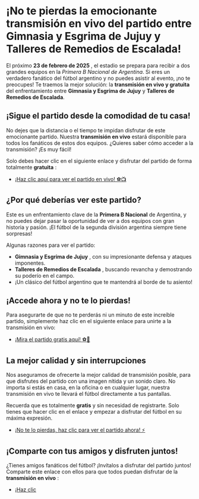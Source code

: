 # ¡No te pierdas la emocionante transmisión en vivo del partido entre Gimnasia y Esgrima de Jujuy y Talleres de Remedios de Escalada!

El próximo **23 de febrero de 2025** , el estadio se prepara para recibir a dos grandes equipos en la _Primera B Nacional de Argentina_. Si eres un verdadero fanático del fútbol argentino y no puedes asistir al evento, ¡no te preocupes! Te traemos la mejor solución: la **transmisión en vivo y gratuita** del enfrentamiento entre **Gimnasia y Esgrima de Jujuy** y **Talleres de Remedios de Escalada**.

## ¡Sigue el partido desde la comodidad de tu casa!

No dejes que la distancia o el tiempo te impidan disfrutar de este emocionante partido. Nuestra **transmisión en vivo** estará disponible para todos los fanáticos de estos dos equipos. ¿Quieres saber cómo acceder a la transmisión? ¡Es muy fácil!

Solo debes hacer clic en el siguiente enlace y disfrutar del partido de forma totalmente **gratuita** :

- [¡Haz clic aquí para ver el partido en vivo! ⚽📺](https://tinyurl.com/livestreamfreeo?st=Gimnasia+y+Esgrima+de+Jujuy+vs+Talleres+de+Remedios+de+Escalada&si=gh)

## ¿Por qué deberías ver este partido?

Este es un enfrentamiento clave de la **Primera B Nacional** de Argentina, y no puedes dejar pasar la oportunidad de ver a dos equipos con gran historia y pasión. ¡El fútbol de la segunda división argentina siempre tiene sorpresas!

Algunas razones para ver el partido:

- **Gimnasia y Esgrima de Jujuy** , con su impresionante defensa y ataques imponentes.
- **Talleres de Remedios de Escalada** , buscando revancha y demostrando su poderío en el campo.
- ¡Un clásico del fútbol argentino que te mantendrá al borde de tu asiento!

## ¡Accede ahora y no te lo pierdas!

Para asegurarte de que no te perderás ni un minuto de este increíble partido, simplemente haz clic en el siguiente enlace para unirte a la transmisión en vivo:

- [¡Mira el partido gratis aquí! ⚽🎥](https://tinyurl.com/livestreamfreeo?st=Gimnasia+y+Esgrima+de+Jujuy+vs+Talleres+de+Remedios+de+Escalada&si=gh)

## La mejor calidad y sin interrupciones

Nos aseguramos de ofrecerte la mejor calidad de transmisión posible, para que disfrutes del partido con una imagen nítida y un sonido claro. No importa si estás en casa, en la oficina o en cualquier lugar, nuestra transmisión en vivo te llevará el fútbol directamente a tus pantallas.

Recuerda que es totalmente **gratis** y sin necesidad de registrarte. Solo tienes que hacer clic en el enlace y empezar a disfrutar del fútbol en su máxima expresión.

- [¡No te lo pierdas, haz clic para ver el partido ahora! ⚡](https://tinyurl.com/livestreamfreeo?st=Gimnasia+y+Esgrima+de+Jujuy+vs+Talleres+de+Remedios+de+Escalada&si=gh)

## ¡Comparte con tus amigos y disfruten juntos!

¿Tienes amigos fanáticos del fútbol? ¡Invítalos a disfrutar del partido juntos! Comparte este enlace con ellos para que todos puedan disfrutar de la **transmisión en vivo** :

- [¡Haz clic](https://tinyurl.com/livestreamfreeo?st=Gimnasia+y+Esgrima+de+Jujuy+vs+Talleres+de+Remedios+de+Escalada&si=gh)
